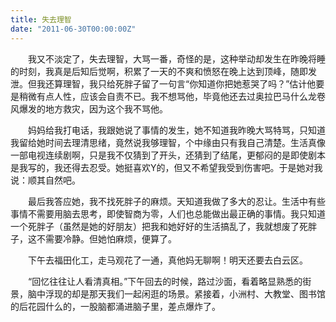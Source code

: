 ```yaml
---
title: 失去理智
date: "2011-06-30T00:00:00Z"
---
```

　　我又不淡定了，失去理智，大骂一番，奇怪的是，这种举动却发生在昨晚将睡的时刻，我真是后知后觉啊，积累了一天的不爽和愤怒在晚上达到顶峰，随即发泄。但我还算理智，我只给死胖子留了一句言“你知道你把她惹哭了吗？”估计他要是稍微有点人性，应该会自责不已。我不想骂他，毕竟他还去过奥拉巴马什么龙卷风爆发的地方救灾，因为这个我不骂他。

　　妈妈给我打电话，我跟她说了事情的发生，她不知道我昨晚大骂特骂，只知道我留给她时间去理清思绪，竟然说我够理智，个中缘由只有我自己清楚。生活真像一部电视连续剧啊，只是我不仅猜到了开头，还猜到了结尾，更郁闷的是即使剧本是我写的，我还得去忍受。她挺喜欢Y的，但又不希望我受到伤害吧。于是她对我说：顺其自然吧。

　　最后我答应她，我不找死胖子的麻烦。天知道我做了多大的忍让。生活中有些事情不需要用脑去思考，即使智商为零，人们也总能做出最正确的事情。我只知道一个死胖子（虽然是她的好朋友）把我和她好好的生活搞乱了，我就想废了死胖子，这不需要冷静。但她怕麻烦，便算了。

　　下午去福田化工，走马观花了一通，真他妈无聊啊！明天还要去白云区。

　　“回忆往往让人看清真相。”下午回去的时候，路过沙面，看着略显熟悉的街景，脑中浮现的却是那天我们一起闲逛的场景。紧接着，小洲村、大教堂、图书馆的后花园什么的，一股脑都涌进脑子里，差点爆炸了。